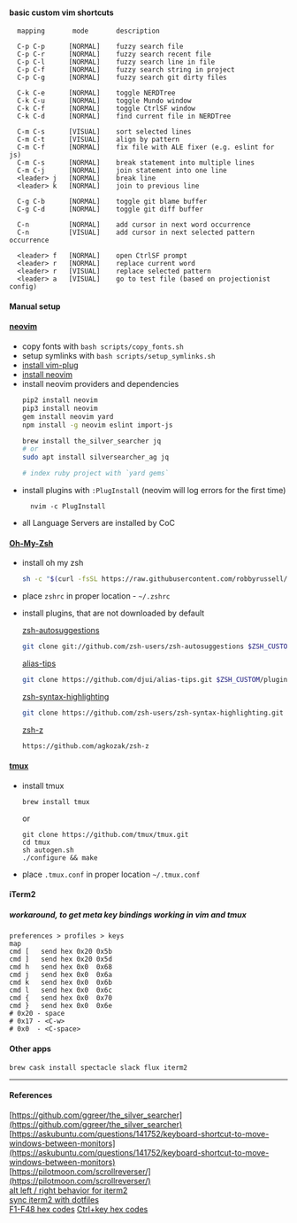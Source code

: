 #### basic custom vim shortcuts
```
  mapping       mode       description

  C-p C-p      [NORMAL]    fuzzy search file
  C-p C-r      [NORMAL]    fuzzy search recent file
  C-p C-l      [NORMAL]    fuzzy search line in file
  C-p C-f      [NORMAL]    fuzzy search string in project
  C-p C-g      [NORMAL]    fuzzy search git dirty files

  C-k C-e      [NORMAL]    toggle NERDTree
  C-k C-u      [NORMAL]    toggle Mundo window
  C-k C-f      [NORMAL]    toggle CtrlSF window
  C-k C-d      [NORMAL]    find current file in NERDTree

  C-m C-s      [VISUAL]    sort selected lines
  C-m C-t      [VISUAL]    align by pattern
  C-m C-f      [NORMAL]    fix file with ALE fixer (e.g. eslint for js)
  C-m C-s      [NORMAL]    break statement into multiple lines
  C-m C-j      [NORMAL]    join statement into one line
  <leader> j   [NORMAL]    break line
  <leader> k   [NORMAL]    join to previous line

  C-g C-b      [NORMAL]    toggle git blame buffer
  C-g C-d      [NORMAL]    toggle git diff buffer

  C-n          [NORMAL]    add cursor in next word occurrence
  C-n          [VISUAL]    add cursor in next selected pattern occurrence

  <leader> f   [NORMAL]    open CtrlSF prompt
  <leader> r   [NORMAL]    replace current word
  <leader> r   [VISUAL]    replace selected pattern
  <leader> a   [VISUAL]    go to test file (based on projectionist config)
```

#### Manual setup
#### [neovim](https://github.com/neovim/neovim)
- copy fonts with `bash scripts/copy_fonts.sh`
- setup symlinks with `bash scripts/setup_symlinks.sh`
- [install vim-plug](https://github.com/junegunn/vim-plug)
- [install neovim](https://github.com/neovim/neovim/wiki/Installing-Neovim)
- install neovim providers and dependencies
  ``` bash
  pip2 install neovim
  pip3 install neovim
  gem install neovim yard
  npm install -g neovim eslint import-js

  brew install the_silver_searcher jq
  # or
  sudo apt install silversearcher_ag jq

  # index ruby project with `yard gems`
  ```
- install plugins with `:PlugInstall` (neovim will log errors for the first time)
  ```
    nvim -c PlugInstall
  ```
- all Language Servers are installed by CoC

#### [Oh-My-Zsh](https://github.com/robbyrussell/oh-my-zsh)
- install oh my zsh
  ``` bash
  sh -c "$(curl -fsSL https://raw.githubusercontent.com/robbyrussell/oh-my-zsh/master/tools/install.sh)"
  ```
- place `zshrc` in proper location - `~/.zshrc`
- install plugins, that are not downloaded by default

  [zsh-autosuggestions](https://github.com/zsh-users/zsh-autosuggestions)
  
  ``` bash
  git clone git://github.com/zsh-users/zsh-autosuggestions $ZSH_CUSTOM/plugins/zsh-autosuggestions
  ```
  
  [alias-tips](https://github.com/djui/alias-tips)
  
  ``` bash
  git clone https://github.com/djui/alias-tips.git $ZSH_CUSTOM/plugins/alias-tips
  ```
  
  [zsh-syntax-highlighting](https://github.com/zsh-users/zsh-syntax-highlighting)
  
  ``` bash
  git clone https://github.com/zsh-users/zsh-syntax-highlighting.git ${ZSH_CUSTOM:-~/.oh-my-zsh/custom}/plugins/zsh-syntax-highlighting
  ```

  [zsh-z](https://github.com/agkozak/zsh-z)

  ``` bash
  https://github.com/agkozak/zsh-z
  ```
  
#### [tmux](https://github.com/tmux/tmux/wiki)
- install tmux
  ```
  brew install tmux
  ```
  or
  ```
  git clone https://github.com/tmux/tmux.git
  cd tmux
  sh autogen.sh
  ./configure && make
  ```
- place `.tmux.conf` in proper location `~/.tmux.conf`


#### iTerm2
##### workaround, to get meta key bindings working in vim and tmux

```
preferences > profiles > keys
map
cmd [	send hex 0x20 0x5b
cmd ]	send hex 0x20 0x5d
cmd h	send hex 0x0  0x68
cmd j	send hex 0x0  0x6a
cmd k	send hex 0x0  0x6b
cmd l	send hex 0x0  0x6c
cmd {	send hex 0x0  0x70
cmd }	send hex 0x0  0x6e
# 0x20 - space
# 0x17 - <C-w>
# 0x0  - <C-space>
```

#### Other apps
```
brew cask install spectacle slack flux iterm2
```

---

#### References

[https://github.com/ggreer/the_silver_searcher](https://github.com/ggreer/the_silver_searcher)  
[https://askubuntu.com/questions/141752/keyboard-shortcut-to-move-windows-between-monitors](https://askubuntu.com/questions/141752/keyboard-shortcut-to-move-windows-between-monitors)  
[https://pilotmoon.com/scrollreverser/](https://pilotmoon.com/scrollreverser/)  
[alt left / right behavior for iterm2](https://apple.stackexchange.com/questions/136928/using-alt-cmd-right-left-arrow-in-iterm)  
[sync iterm2 with dotfiles](http://stratus3d.com/blog/2015/02/28/sync-iterm2-profile-with-dotfiles-repository/)  
[F1-F48 hex codes](http://aperiodic.net/phil/archives/Geekery/term-function-keys.html)
[Ctrl+key hex codes](http://www.physics.udel.edu/~watson/scen103/ascii.html)

